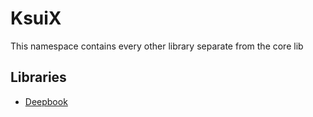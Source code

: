 # KsuiX

This namespace contains every other library separate from the core lib

## Libraries
- [Deepbook](deepbook/README.md)